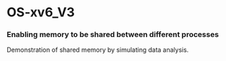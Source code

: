 # OS-xv6_V3
### Enabling memory to be shared between different processes

Demonstration of shared memory by simulating data analysis.
